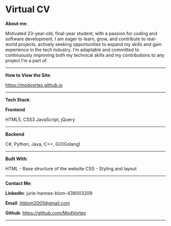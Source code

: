 # Virtual CV
 


**About me**:

Motivated 23-year-old, final-year student, with a passion for coding and software development. I am eager to learn, grow, and contribute to real-world projects, 
actively seeking opportunities to expand my skills and gain experience in the tech industry.
I’m adaptable and committed to continuously improving both my technical skills and my contributions to any project I’m a part of.
_________________________



**How to View the Site**:

https://modvortex.github.io


_______________________
 **Tech Stack**:


**Frontend**

HTML5, CSS3
JavaScript, jQuery
__________________



**Backend**

C#, Python, Java, C++, GO(Golang)
__________________________________



**Built With**:

HTML - Base structure of the website
CSS - Styling and layout
_____________________________________



**Contact Me**:

**LinkedIn**: jurie-hannes-blom-438003209

**Email**: jhblom2001@gmail.com

**Github**: https://github.com/ModVortex
_______________



